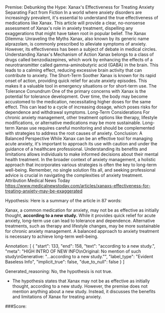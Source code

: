 
Premise:
Debunking the Hype: Xanax's Effectiveness for Treating Anxiety
Separating Fact from Fiction
In a world where anxiety disorders are increasingly prevalent, it's essential to understand the true effectiveness of medications like Xanax. This article will provide a clear, no-nonsense assessment of Xanax's role in anxiety treatment, dispelling any exaggerations that might have taken root in popular belief.
The Xanax Dilemma: Unraveling the Myths
Xanax, also known by its generic name alprazolam, is commonly prescribed to alleviate symptoms of anxiety. However, its effectiveness has been a subject of debate in medical circles.
Understanding Xanax's Mechanism of Action
Xanax belongs to a class of drugs called benzodiazepines, which work by enhancing the effects of a neurotransmitter called gamma-aminobutyric acid (GABA) in the brain. This leads to a calming effect, reducing excessive brain activity that can contribute to anxiety.
The Short-Term Soother
Xanax is known for its rapid onset of action, providing quick relief for acute anxiety episodes. This makes it a valuable tool in emergency situations or for short-term use.
The Tolerance Conundrum
One of the primary concerns with Xanax is the potential for tolerance development. Over time, the body may become accustomed to the medication, necessitating higher doses for the same effect. This can lead to a cycle of increasing dosage, which poses risks for dependence and withdrawal symptoms.
Long-Term Considerations
For chronic anxiety management, other treatment options like therapy, lifestyle modifications, or alternative medications may be more sustainable. Long-term Xanax use requires careful monitoring and should be complemented with strategies to address the root causes of anxiety.
Conclusion: A Balanced Perspective
While Xanax can be an effective tool for managing acute anxiety, it's important to approach its use with caution and under the guidance of a healthcare professional. Understanding its benefits and limitations allows individuals to make informed decisions about their mental health treatment.
In the broader context of anxiety management, a holistic approach that incorporates various strategies is often the key to long-term well-being. Remember, no single solution fits all, and seeking professional advice is crucial in navigating the complexities of anxiety treatment.
Attribution
Medical News Today
https://www.medicalnewstoday.com/articles/xanaxs-effectiveness-for-treating-anxiety-may-be-exaggerated

Hypothesis:
Here is a summary of the article in 87 words:

Xanax, a common medication for anxiety, may not be as effective as initially thought, **according to a new study.** While it provides quick relief for acute anxiety, long-term use can lead to tolerance and dependence. Alternative treatments, such as therapy and lifestyle changes, may be more sustainable for chronic anxiety management. A balanced approach to anxiety treatment is necessary to achieve long-term well-being.

Annotation:
[
  {
    "start": 133,
    "end": 158,
    "text": "according to a new study.",
    "meta": "HIGH INTRO OF NEW INFO\nOriginal: No mention of such study\nGenerative: \"...according to a new study.\"",
    "label_type": "Evident Baseless Info",
    "implicit_true": false,
    "due_to_null": false
  }
]

Generated_reasoning:
No, the hypothesis is not true. 
- The hypothesis states that Xanax may not be as effective as initially thought, according to a new study. However, the premise does not mention anything about a new study. Instead, it discusses the benefits and limitations of Xanax for treating anxiety.

###Score:
